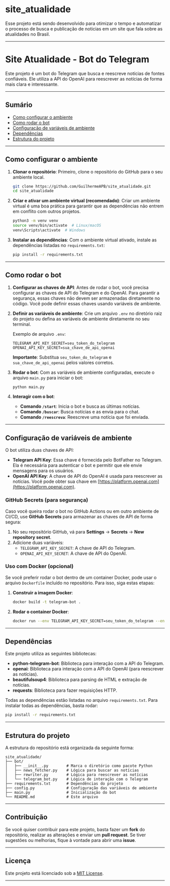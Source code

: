 # site_atualidade
Esse projeto está sendo desenvolvido para otimizar o tempo e automatizar o processo de busca e publicação de noticias em um site que fala sobre as atualidades no Brasil. 

---

# **Site Atualidade - Bot do Telegram**

Este projeto é um bot do Telegram que busca e reescreve notícias de fontes confiáveis. Ele utiliza a API do OpenAI para reescrever as notícias de forma mais clara e interessante.

---

## **Sumário**

- [Como configurar o ambiente](#como-configurar-o-ambiente)
- [Como rodar o bot](#como-rodar-o-bot)
- [Configuração de variáveis de ambiente](#configuração-de-variáveis-de-ambiente)
- [Dependências](#dependências)
- [Estrutura do projeto](#estrutura-do-projeto)

---

## **Como configurar o ambiente**

1. **Clonar o repositório**:
   Primeiro, clone o repositório do GitHub para o seu ambiente local.
   ```bash
   git clone https://github.com/GuilhermeAPB/site_atualidade.git
   cd site_atualidade
   ```

2. **Criar e ativar um ambiente virtual (recomendado)**:
   Criar um ambiente virtual é uma boa prática para garantir que as dependências não entrem em conflito com outros projetos.
   ```bash
   python3 -m venv venv
   source venv/bin/activate  # Linux/macOS
   venv\Scripts\activate  # Windows
   ```

3. **Instalar as dependências**:
   Com o ambiente virtual ativado, instale as dependências listadas no `requirements.txt`:
   ```bash
   pip install -r requirements.txt
   ```

---

## **Como rodar o bot**

1. **Configurar as chaves de API**:
   Antes de rodar o bot, você precisa configurar as chaves de API do Telegram e do OpenAI. Para garantir a segurança, essas chaves não devem ser armazenadas diretamente no código. Você pode definir essas chaves usando variáveis de ambiente.

2. **Definir as variáveis de ambiente**:
   Crie um arquivo `.env` no diretório raiz do projeto ou defina as variáveis de ambiente diretamente no seu terminal.

   Exemplo de arquivo `.env`:
   ```
   TELEGRAM_API_KEY_SECRET=seu_token_do_telegram
   OPENAI_API_KEY_SECRET=sua_chave_de_api_openai
   ```

   **Importante**: Substitua `seu_token_do_telegram` e `sua_chave_de_api_openai` pelos valores corretos.

3. **Rodar o bot**:
   Com as variáveis de ambiente configuradas, execute o arquivo `main.py` para iniciar o bot:
   ```bash
   python main.py
   ```

4. **Interagir com o bot**:
   - **Comando `/start`**: Inicia o bot e busca as últimas notícias.
   - **Comando `/buscar`**: Busca notícias e as envia para o chat.
   - **Comando `/reescreva`**: Reescreve uma notícia que foi enviada.

---

## **Configuração de variáveis de ambiente**

O bot utiliza duas chaves de API:

- **Telegram API Key**: Essa chave é fornecida pelo BotFather no Telegram. Ela é necessária para autenticar o bot e permitir que ele envie mensagens para os usuários.
- **OpenAI API Key**: A chave de API do OpenAI é usada para reescrever as notícias. Você pode obter sua chave em [https://platform.openai.com](https://platform.openai.com).

### **GitHub Secrets (para segurança)**

Caso você queira rodar o bot no GitHub Actions ou em outro ambiente de CI/CD, use **GitHub Secrets** para armazenar as chaves de API de forma segura:

1. No seu repositório GitHub, vá para **Settings** → **Secrets** → **New repository secret**.
2. Adicione duas variáveis:
   - `TELEGRAM_API_KEY_SECRET`: A chave de API do Telegram.
   - `OPENAI_API_KEY_SECRET`: A chave de API do OpenAI.

### **Uso com Docker (opcional)**

Se você preferir rodar o bot dentro de um container Docker, pode usar o arquivo `Dockerfile` incluído no repositório. Para isso, siga estas etapas:

1. **Construir a imagem Docker**:
   ```bash
   docker build -t telegram-bot .
   ```

2. **Rodar o container Docker**:
   ```bash
   docker run --env TELEGRAM_API_KEY_SECRET=seu_token_do_telegram --env OPENAI_API_KEY_SECRET=sua_chave_de_api_openai telegram-bot
   ```

---

## **Dependências**

Este projeto utiliza as seguintes bibliotecas:

- **python-telegram-bot**: Biblioteca para interação com a API do Telegram.
- **openai**: Biblioteca para interação com a API do OpenAI (para reescrever as notícias).
- **beautifulsoup4**: Biblioteca para parsing de HTML e extração de notícias.
- **requests**: Biblioteca para fazer requisições HTTP.

Todas as dependências estão listadas no arquivo `requirements.txt`. Para instalar todas as dependências, basta rodar:

```bash
pip install -r requirements.txt
```

---

## **Estrutura do projeto**

A estrutura do repositório está organizada da seguinte forma:

```
site_atualidade/
├── bot/
│   ├── __init__.py        # Marca o diretório como pacote Python
│   ├── news_fetcher.py    # Lógica para buscar as notícias
│   ├── rewriter.py        # Lógica para reescrever as notícias
│   └── telegram_bot.py    # Lógica de interação com o Telegram
├── requirements.txt       # Dependências do projeto
├── config.py              # Configuração das variáveis de ambiente
├── main.py                # Inicialização do bot
└── README.md              # Este arquivo
```

---

## **Contribuição**

Se você quiser contribuir para este projeto, basta fazer um **fork** do repositório, realizar as alterações e enviar um **pull request**. Se tiver sugestões ou melhorias, fique à vontade para abrir uma **issue**.

---

## **Licença**

Este projeto está licenciado sob a [MIT License](LICENSE).

---

